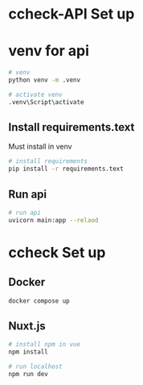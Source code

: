 
# ccheck-API Set up

# venv for api

```bash
# venv
python venv -m .venv

# activate venv
.venv\Script\activate
```

## Install requirements.text

Must install in venv
```bash
# install requirements
pip install -r requirements.text
```
## Run api

```bash
# run api
uvicorn main:app --relaod
```
# ccheck Set up

## Docker

```bash
docker compose up
```

## Nuxt.js

```bash
# install npm in vue
npm install
```

```bash
# run localhost
npm run dev
```
